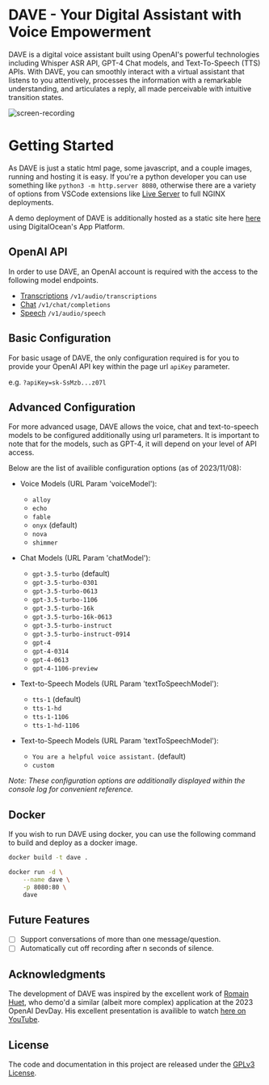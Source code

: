 # DAVE - Your Digital Assistant with Voice Empowerment

DAVE is a digital voice assistant built using OpenAI's powerful technologies including Whisper ASR API, GPT-4 Chat models, and Text-To-Speech (TTS) APIs. With DAVE, you can smoothly interact with a virtual assistant that listens to you attentively, processes the information with a remarkable understanding, and articulates a reply, all made perceivable with intuitive transition states.

![screen-recording](https://github.com/BadgerHobbs/Dave/assets/23462440/4ba9e142-dded-421d-a061-ac3f04f8ff71)

# Getting Started

As DAVE is just a static html page, some javascript, and a couple images, running and hosting it is easy. If you're a python developer you can use something like `python3 -m http.server 8080`, otherwise there are a variety of options from VSCode extensions like [Live Server](https://marketplace.visualstudio.com/items?itemName=ritwickdey.LiveServer) to full NGINX deployments.

A demo deployment of DAVE is additionally hosted as a static site here [here](https://dave.badgerhobbs.com) using DigitalOcean's App Platform.

## OpenAI API

In order to use DAVE, an OpenAI account is required with the access to the following model endpoints.

- [Transcriptions](https://platform.openai.com/docs/api-reference/audio/createTranscription) `/v1/audio/transcriptions`
- [Chat](https://platform.openai.com/docs/api-reference/chat) `/v1/chat/completions`
- [Speech](https://platform.openai.com/docs/api-reference/audio/createSpeech) `/v1/audio/speech`

## Basic Configuration

For basic usage of DAVE, the only configuration required is for you to provide your OpenAI API key within the page url `apiKey` parameter.

e.g. `?apiKey=sk-SsMzb...z07l`

## Advanced Configuration

For more advanced usage, DAVE allows the voice, chat and text-to-speech models to be configured additionally using url parameters. It is important to note that for the models, such as GPT-4, it will depend on your level of API access.

Below are the list of availible configuration options (as of 2023/11/08):

- Voice Models (URL Param 'voiceModel'):

  - `alloy`
  - `echo`
  - `fable`
  - `onyx` (default)
  - `nova`
  - `shimmer`

- Chat Models (URL Param 'chatModel'):

  - `gpt-3.5-turbo` (default)
  - `gpt-3.5-turbo-0301`
  - `gpt-3.5-turbo-0613`
  - `gpt-3.5-turbo-1106`
  - `gpt-3.5-turbo-16k`
  - `gpt-3.5-turbo-16k-0613`
  - `gpt-3.5-turbo-instruct`
  - `gpt-3.5-turbo-instruct-0914`
  - `gpt-4`
  - `gpt-4-0314`
  - `gpt-4-0613`
  - `gpt-4-1106-preview`

- Text-to-Speech Models (URL Param 'textToSpeechModel'):

  - `tts-1` (default)
  - `tts-1-hd`
  - `tts-1-1106`
  - `tts-1-hd-1106`

- Text-to-Speech Models (URL Param 'textToSpeechModel'):

  - `You are a helpful voice assistant.` (default)
  - `custom`

_Note: These configuration options are additionally displayed within the console log for convenient reference._

## Docker

If you wish to run DAVE using docker, you can use the following command to build and deploy as a docker image.

```bash
docker build -t dave .
```

```bash
docker run -d \
    --name dave \
    -p 8080:80 \
    dave
```

## Future Features

- [ ] Support conversations of more than one message/question.
- [ ] Automatically cut off recording after n seconds of silence.

## Acknowledgments

The development of DAVE was inspired by the excellent work of [Romain Huet](https://github.com/romainhuet), who demo'd a similar (albeit more complex) application at the 2023 OpenAI DevDay. His excellent presentation is availible to watch [here on YouTube](https://youtu.be/U9mJuUkhUzk?t=2381).

## License

The code and documentation in this project are released under the [GPLv3 License](LICENSE).
